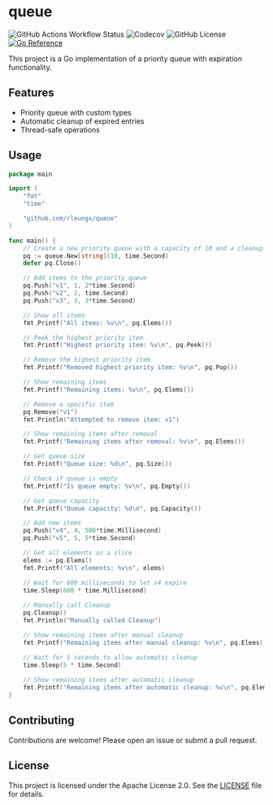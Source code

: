# queue

![GitHub Actions Workflow Status](https://img.shields.io/github/actions/workflow/status/rleungx/queue/go.yml)
![Codecov](https://img.shields.io/codecov/c/github/rleungx/queue)
![GitHub License](https://img.shields.io/github/license/rleungx/queue)
[![Go Reference](https://pkg.go.dev/badge/github.com/rleungx/queue.svg)](https://pkg.go.dev/github.com/rleungx/queue)

This project is a Go implementation of a priority queue with expiration functionality.

## Features

- Priority queue with custom types
- Automatic cleanup of expired entries
- Thread-safe operations

## Usage

```go
package main

import (
    "fmt"
    "time"

    "github.com/rleungx/queue"
)

func main() {
    // Create a new priority queue with a capacity of 10 and a cleanup interval of 1 second
    pq := queue.New[string](10, time.Second)
    defer pq.Close()

    // Add items to the priority queue
    pq.Push("v1", 1, 2*time.Second)
    pq.Push("v2", 2, time.Second)
    pq.Push("v3", 3, 3*time.Second)

    // Show all items
    fmt.Printf("All items: %v\n", pq.Elems())

    // Peek the highest priority item
    fmt.Printf("Highest priority item: %v\n", pq.Peek())

    // Remove the highest priority item
    fmt.Printf("Removed highest priority item: %v\n", pq.Pop())

    // Show remaining items
    fmt.Printf("Remaining items: %v\n", pq.Elems())

    // Remove a specific item
    pq.Remove("v1")
    fmt.Println("Attempted to remove item: v1")

    // Show remaining items after removal
    fmt.Printf("Remaining items after removal: %v\n", pq.Elems())

    // Get queue size
    fmt.Printf("Queue size: %d\n", pq.Size())

    // Check if queue is empty
    fmt.Printf("Is queue empty: %v\n", pq.Empty())

    // Get queue capacity
    fmt.Printf("Queue capacity: %d\n", pq.Capacity())

    // Add new items
    pq.Push("v4", 4, 500*time.Millisecond)
    pq.Push("v5", 5, 5*time.Second)

    // Get all elements as a slice
    elems := pq.Elems()
    fmt.Printf("All elements: %v\n", elems)

    // Wait for 600 milliseconds to let v4 expire
    time.Sleep(600 * time.Millisecond)
    
    // Manually call Cleanup
    pq.Cleanup()
    fmt.Println("Manually called Cleanup")

    // Show remaining items after manual cleanup
    fmt.Printf("Remaining items after manual cleanup: %v\n", pq.Elems())

    // Wait for 5 seconds to allow automatic cleanup
    time.Sleep(5 * time.Second)
    
    // Show remaining items after automatic cleanup
    fmt.Printf("Remaining items after automatic cleanup: %v\n", pq.Elems())
}
```

## Contributing
Contributions are welcome! Please open an issue or submit a pull request.

## License
This project is licensed under the Apache License 2.0. See the [LICENSE](./LICENSE) file for details.

